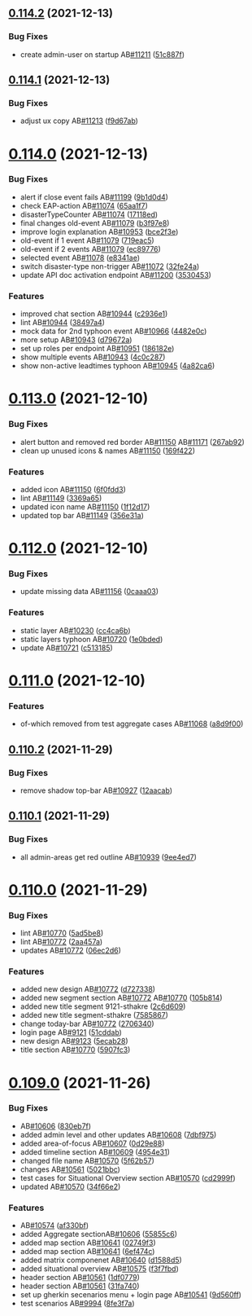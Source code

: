 ## [0.114.2](https://github.com/rodekruis/IBF-system/compare/v0.114.1...v0.114.2) (2021-12-13)


### Bug Fixes

* create admin-user on startup AB[#11211](https://github.com/rodekruis/IBF-system/issues/11211) ([51c887f](https://github.com/rodekruis/IBF-system/commit/51c887f41c1d61a3aefcb97ad9c5ce6afadb0940))



## [0.114.1](https://github.com/rodekruis/IBF-system/compare/v0.114.0...v0.114.1) (2021-12-13)


### Bug Fixes

* adjust ux copy AB[#11213](https://github.com/rodekruis/IBF-system/issues/11213) ([f9d67ab](https://github.com/rodekruis/IBF-system/commit/f9d67aba2dfced428296d2685025d64cb2a1e836))



# [0.114.0](https://github.com/rodekruis/IBF-system/compare/v0.113.0...v0.114.0) (2021-12-13)


### Bug Fixes

* alert if close event fails AB[#11199](https://github.com/rodekruis/IBF-system/issues/11199) ([9b1d0d4](https://github.com/rodekruis/IBF-system/commit/9b1d0d4c4e45cbc26bd29e6a3e9eaf7a7bad5118))
* check EAP-action AB[#11074](https://github.com/rodekruis/IBF-system/issues/11074) ([65aa1f7](https://github.com/rodekruis/IBF-system/commit/65aa1f7c808e67a8c7a595ff3e3d23cc6fb85398))
* disasterTypeCounter AB[#11074](https://github.com/rodekruis/IBF-system/issues/11074) ([17118ed](https://github.com/rodekruis/IBF-system/commit/17118edd97cacd904db3ad8e404665f66da3ce5d))
* final changes old-event AB[#11079](https://github.com/rodekruis/IBF-system/issues/11079) ([b3f97e8](https://github.com/rodekruis/IBF-system/commit/b3f97e86eaf03f4bc2e8c8e475d7c160fb385df8))
* improve login explanation AB[#10953](https://github.com/rodekruis/IBF-system/issues/10953) ([bce2f3e](https://github.com/rodekruis/IBF-system/commit/bce2f3e8d1993a15096c15bac50ce75d300c9256))
* old-event if 1 event AB[#11079](https://github.com/rodekruis/IBF-system/issues/11079) ([719eac5](https://github.com/rodekruis/IBF-system/commit/719eac5aee4859b4c237deba5462b3c6416d5ac8))
* old-event if 2 events AB[#11079](https://github.com/rodekruis/IBF-system/issues/11079) ([ec89776](https://github.com/rodekruis/IBF-system/commit/ec897763adb928026b1052aaa6d034cec2466973))
* selected event AB[#11078](https://github.com/rodekruis/IBF-system/issues/11078) ([e8341ae](https://github.com/rodekruis/IBF-system/commit/e8341aeff655d25d7b1f787715723662e74adf5f))
* switch disaster-type non-trigger AB[#11072](https://github.com/rodekruis/IBF-system/issues/11072) ([32fe24a](https://github.com/rodekruis/IBF-system/commit/32fe24a43626507e8d3d67cf3a3e0f83ab67d6b7))
* update API doc activation endpoint AB[#11200](https://github.com/rodekruis/IBF-system/issues/11200) ([3530453](https://github.com/rodekruis/IBF-system/commit/3530453adf7c8e8e7d3af7f58a9a624ade6a10ab))


### Features

* improved chat section AB[#10944](https://github.com/rodekruis/IBF-system/issues/10944) ([c2936e1](https://github.com/rodekruis/IBF-system/commit/c2936e106d0ee20f0bd82206896f71e62ed0ee6a))
* lint AB[#10944](https://github.com/rodekruis/IBF-system/issues/10944) ([38497a4](https://github.com/rodekruis/IBF-system/commit/38497a4ffe5fc520c7b70300b0639d677bb023c7))
* mock data for 2nd typhoon event AB[#10966](https://github.com/rodekruis/IBF-system/issues/10966) ([4482e0c](https://github.com/rodekruis/IBF-system/commit/4482e0c415e8a2a23f4f6c6ca608739d3cf8b20c))
* more setup AB[#10943](https://github.com/rodekruis/IBF-system/issues/10943) ([d79672a](https://github.com/rodekruis/IBF-system/commit/d79672adb30315fb7f3e4e008f76ddae34a044f4))
* set up roles per endpoint AB[#10951](https://github.com/rodekruis/IBF-system/issues/10951) ([186182e](https://github.com/rodekruis/IBF-system/commit/186182e8a51d7c7985b6b3647642590d2c57bc5e))
* show multiple events AB[#10943](https://github.com/rodekruis/IBF-system/issues/10943) ([4c0c287](https://github.com/rodekruis/IBF-system/commit/4c0c287c5d0ca1effe490824e8c253bf0e09429c))
* show non-active leadtimes typhoon AB[#10945](https://github.com/rodekruis/IBF-system/issues/10945) ([4a82ca6](https://github.com/rodekruis/IBF-system/commit/4a82ca66074b5c32a3d56fbbbbb84e94725414c4))



# [0.113.0](https://github.com/rodekruis/IBF-system/compare/v0.112.0...v0.113.0) (2021-12-10)


### Bug Fixes

* alert button and removed red border AB[#11150](https://github.com/rodekruis/IBF-system/issues/11150) AB[#11171](https://github.com/rodekruis/IBF-system/issues/11171) ([267ab92](https://github.com/rodekruis/IBF-system/commit/267ab9246a423ee5659da05cc8171200d9e70ac0))
* clean up unused icons & names AB[#11150](https://github.com/rodekruis/IBF-system/issues/11150) ([169f422](https://github.com/rodekruis/IBF-system/commit/169f4224db1a47a10e9823d0a6ae9bd5066b1a41))


### Features

* added icon AB[#11150](https://github.com/rodekruis/IBF-system/issues/11150) ([6f0fdd3](https://github.com/rodekruis/IBF-system/commit/6f0fdd3b58b400d1086b8ffad2fd86ae19a297dd))
* lint AB[#11149](https://github.com/rodekruis/IBF-system/issues/11149) ([3369a65](https://github.com/rodekruis/IBF-system/commit/3369a65c17e6d244863aa133fe1c80afcf2915f0))
* updated icon name AB[#11150](https://github.com/rodekruis/IBF-system/issues/11150) ([1f12d17](https://github.com/rodekruis/IBF-system/commit/1f12d17a21abd952eba38dbd172b73ebdf322e36))
* updated top bar AB[#11149](https://github.com/rodekruis/IBF-system/issues/11149) ([356e31a](https://github.com/rodekruis/IBF-system/commit/356e31a756c6de9e12f8974172a6bb380288a005))



# [0.112.0](https://github.com/rodekruis/IBF-system/compare/v0.111.0...v0.112.0) (2021-12-10)


### Bug Fixes

* update missing data AB[#11156](https://github.com/rodekruis/IBF-system/issues/11156) ([0caaa03](https://github.com/rodekruis/IBF-system/commit/0caaa0330c66a0411125c3657a4565aa71ec9552))


### Features

* static layer AB[#10230](https://github.com/rodekruis/IBF-system/issues/10230) ([cc4ca6b](https://github.com/rodekruis/IBF-system/commit/cc4ca6b1d188e62404674f6fd152b19bb7b7be64))
* static layers typhoon AB[#10720](https://github.com/rodekruis/IBF-system/issues/10720) ([1e0bded](https://github.com/rodekruis/IBF-system/commit/1e0bdedba03f3ffbd65fa507e127ec078e6a6c25))
* update AB[#10721](https://github.com/rodekruis/IBF-system/issues/10721) ([c513185](https://github.com/rodekruis/IBF-system/commit/c513185ca5a8a5d239f6b372150a91627a508e87))



# [0.111.0](https://github.com/rodekruis/IBF-system/compare/v0.110.2...v0.111.0) (2021-12-10)


### Features

* of-which removed from test aggregate cases AB[#11068](https://github.com/rodekruis/IBF-system/issues/11068) ([a8d9f00](https://github.com/rodekruis/IBF-system/commit/a8d9f00d10424924c9664ba7e91fb425d301cd41))



## [0.110.2](https://github.com/rodekruis/IBF-system/compare/v0.110.1...v0.110.2) (2021-11-29)


### Bug Fixes

* remove shadow top-bar AB[#10927](https://github.com/rodekruis/IBF-system/issues/10927) ([12aacab](https://github.com/rodekruis/IBF-system/commit/12aacabb34ea2027ee5a699d22c9b0262d250f0b))



## [0.110.1](https://github.com/rodekruis/IBF-system/compare/v0.110.0...v0.110.1) (2021-11-29)


### Bug Fixes

* all admin-areas get red outline AB[#10939](https://github.com/rodekruis/IBF-system/issues/10939) ([9ee4ed7](https://github.com/rodekruis/IBF-system/commit/9ee4ed7ef68954e742a499dc1add2b574b7608bd))



# [0.110.0](https://github.com/rodekruis/IBF-system/compare/v0.109.0...v0.110.0) (2021-11-29)


### Bug Fixes

* lint AB[#10770](https://github.com/rodekruis/IBF-system/issues/10770) ([5ad5be8](https://github.com/rodekruis/IBF-system/commit/5ad5be84b6c2f7e764a36f3801c0c57c7e37503a))
* lint AB[#10772](https://github.com/rodekruis/IBF-system/issues/10772) ([2aa457a](https://github.com/rodekruis/IBF-system/commit/2aa457a21988b9a02188534ad9ffe11f384a3b50))
* updates AB[#10772](https://github.com/rodekruis/IBF-system/issues/10772) ([06ec2d6](https://github.com/rodekruis/IBF-system/commit/06ec2d6c384e3933a903ea92d965d34b4dda2d1f))


### Features

* added new design AB[#10772](https://github.com/rodekruis/IBF-system/issues/10772) ([d727338](https://github.com/rodekruis/IBF-system/commit/d727338e2389c5da683634eb8643781bbeaa785a))
* added new segment section AB[#10772](https://github.com/rodekruis/IBF-system/issues/10772) AB[#10770](https://github.com/rodekruis/IBF-system/issues/10770) ([105b814](https://github.com/rodekruis/IBF-system/commit/105b814585f09ceaa08eb37e7d920234cd825263))
* added new title segment 9121-sthakre ([2c6d609](https://github.com/rodekruis/IBF-system/commit/2c6d609bf3de021c7dce7cbdbebba492d455de88))
* added new title segment-sthakre ([7585867](https://github.com/rodekruis/IBF-system/commit/758586719e8be6652cce80bad22a46d054364a5a))
* change today-bar AB[#10772](https://github.com/rodekruis/IBF-system/issues/10772) ([2706340](https://github.com/rodekruis/IBF-system/commit/270634043684b623eb9277c2375b4748a7e9dea5))
* login page AB[#9121](https://github.com/rodekruis/IBF-system/issues/9121) ([51cddab](https://github.com/rodekruis/IBF-system/commit/51cddabafaeaebfa3b54d5cb2b92bdfe9b48c44b))
* new design AB[#9123](https://github.com/rodekruis/IBF-system/issues/9123) ([5ecab28](https://github.com/rodekruis/IBF-system/commit/5ecab28b4c5eaabee7246a94120cd564cc844132))
* title section AB[#10770](https://github.com/rodekruis/IBF-system/issues/10770) ([5907fc3](https://github.com/rodekruis/IBF-system/commit/5907fc385bcc472f1e2a365f93c4f3fe168b2eb1))



# [0.109.0](https://github.com/rodekruis/IBF-system/compare/v0.108.0...v0.109.0) (2021-11-26)


### Bug Fixes

* AB[#10606](https://github.com/rodekruis/IBF-system/issues/10606) ([830eb7f](https://github.com/rodekruis/IBF-system/commit/830eb7ff92fb118fa5af089d00112e718346bf6c))
* added admin level and other updates AB[#10608](https://github.com/rodekruis/IBF-system/issues/10608) ([7dbf975](https://github.com/rodekruis/IBF-system/commit/7dbf9751a019bf245f2fd97934ab75b209273d6c))
* added area-of-focus AB[#10607](https://github.com/rodekruis/IBF-system/issues/10607) ([0d29e88](https://github.com/rodekruis/IBF-system/commit/0d29e88e789aa85cfd33fec63dfae59029f8f08c))
* added timeline section AB[#10609](https://github.com/rodekruis/IBF-system/issues/10609) ([4954e31](https://github.com/rodekruis/IBF-system/commit/4954e31bc734fae71c3db3a11ae58267e6ab1bdd))
* changed file name AB[#10570](https://github.com/rodekruis/IBF-system/issues/10570) ([5f62b57](https://github.com/rodekruis/IBF-system/commit/5f62b578083d99c74cc24855530cec907e64f31c))
* changes AB[#10561](https://github.com/rodekruis/IBF-system/issues/10561) ([5021bbc](https://github.com/rodekruis/IBF-system/commit/5021bbc6de5f3983fa2e57bba91e21b53634c13f))
* test cases for Situational Overview section AB[#10570](https://github.com/rodekruis/IBF-system/issues/10570) ([cd2999f](https://github.com/rodekruis/IBF-system/commit/cd2999fe6960b0ec4cd470649d8f4835b5d63d9b))
* updated AB[#10570](https://github.com/rodekruis/IBF-system/issues/10570) ([34f66e2](https://github.com/rodekruis/IBF-system/commit/34f66e2d63e24ad031081944e60e1fa0fbd20e2d))


### Features

* AB[#10574](https://github.com/rodekruis/IBF-system/issues/10574) ([af330bf](https://github.com/rodekruis/IBF-system/commit/af330bfdc8fefa6307bf3118f06148677748eab2))
* added Aggregate sectionAB[#10606](https://github.com/rodekruis/IBF-system/issues/10606) ([55855c6](https://github.com/rodekruis/IBF-system/commit/55855c6f726dfb18beba913c0bfc5e32adee6fc8))
* added map section AB[#10641](https://github.com/rodekruis/IBF-system/issues/10641) ([02749f3](https://github.com/rodekruis/IBF-system/commit/02749f365dc31a3f1dc8acbf3b21f803b96b9f3a))
* added map section AB[#10641](https://github.com/rodekruis/IBF-system/issues/10641) ([6ef474c](https://github.com/rodekruis/IBF-system/commit/6ef474c4d9a33c3aa5ae34589b87f191746a6a8c))
* added matrix componenet AB[#10640](https://github.com/rodekruis/IBF-system/issues/10640) ([d1588d5](https://github.com/rodekruis/IBF-system/commit/d1588d5cf7b45f8c316875b5b35c36b9c874691d))
* added situational overview AB[#10575](https://github.com/rodekruis/IBF-system/issues/10575) ([f3f7fbd](https://github.com/rodekruis/IBF-system/commit/f3f7fbdc45d50711ac88691b5afeb8168c943e0a))
* header section AB[#10561](https://github.com/rodekruis/IBF-system/issues/10561) ([1df0779](https://github.com/rodekruis/IBF-system/commit/1df0779a62806ef61a7f27e43faa3fff60e533f4))
* header section AB[#10561](https://github.com/rodekruis/IBF-system/issues/10561) ([31fa740](https://github.com/rodekruis/IBF-system/commit/31fa740fd5e2ef2e85f9d7f0575f84506ebd3404))
* set up gherkin secenarios menu + login page AB[#10541](https://github.com/rodekruis/IBF-system/issues/10541) ([9d560ff](https://github.com/rodekruis/IBF-system/commit/9d560ff3610587d5765f233e7405a96257fe0785))
* test scenarios AB[#9994](https://github.com/rodekruis/IBF-system/issues/9994) ([8fe3f7a](https://github.com/rodekruis/IBF-system/commit/8fe3f7aa7d26f2ba839f8f01faa2dc7366c6fe38))




